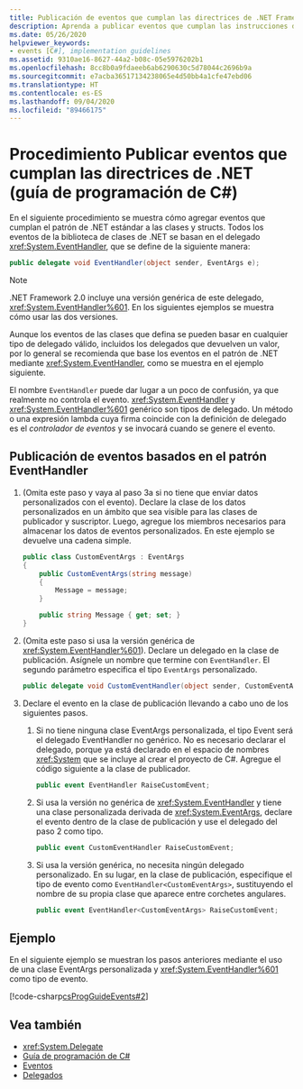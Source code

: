 ```yaml
---
title: Publicación de eventos que cumplan las directrices de .NET Framework (guía de programación de C#)
description: Aprenda a publicar eventos que cumplan las instrucciones de .NET. Todos los eventos de la biblioteca de clases de .NET se basan en el delegado EventHandler.
ms.date: 05/26/2020
helpviewer_keywords:
- events [C#], implementation guidelines
ms.assetid: 9310ae16-8627-44a2-b08c-05e5976202b1
ms.openlocfilehash: 8cc8b0a9fdaeeb6ab6290630c5d78044c2696b9a
ms.sourcegitcommit: e7acba36517134238065e4d50bb4a1cfe47ebd06
ms.translationtype: HT
ms.contentlocale: es-ES
ms.lasthandoff: 09/04/2020
ms.locfileid: "89466175"
---
```

# <a name="how-to-publish-events-that-conform-to-net-guidelines-c-programming-guide"></a>Procedimiento Publicar eventos que cumplan las directrices de .NET (guía de programación de C#)

En el siguiente procedimiento se muestra cómo agregar eventos que cumplan el patrón de .NET estándar a las clases y structs. Todos los eventos de la biblioteca de clases de .NET se basan en el delegado <xref:System.EventHandler>, que se define de la siguiente manera:

```csharp
public delegate void EventHandler(object sender, EventArgs e);
```

> [!NOTE]
> .NET Framework 2.0 incluye una versión genérica de este delegado, <xref:System.EventHandler%601>. En los siguientes ejemplos se muestra cómo usar las dos versiones.

Aunque los eventos de las clases que defina se pueden basar en cualquier tipo de delegado válido, incluidos los delegados que devuelven un valor, por lo general se recomienda que base los eventos en el patrón de .NET mediante <xref:System.EventHandler>, como se muestra en el ejemplo siguiente.

El nombre `EventHandler` puede dar lugar a un poco de confusión, ya que realmente no controla el evento. <xref:System.EventHandler> y <xref:System.EventHandler%601> genérico son tipos de delegado. Un método o una expresión lambda cuya firma coincide con la definición de delegado es el *controlador de eventos* y se invocará cuando se genere el evento.

## <a name="publish-events-based-on-the-eventhandler-pattern"></a>Publicación de eventos basados en el patrón EventHandler

1. (Omita este paso y vaya al paso 3a si no tiene que enviar datos personalizados con el evento). Declare la clase de los datos personalizados en un ámbito que sea visible para las clases de publicador y suscriptor. Luego, agregue los miembros necesarios para almacenar los datos de eventos personalizados. En este ejemplo se devuelve una cadena simple.

    ```csharp
    public class CustomEventArgs : EventArgs
    {
        public CustomEventArgs(string message)
        {
            Message = message;
        }

        public string Message { get; set; }
    }
    ```

2. (Omita este paso si usa la versión genérica de <xref:System.EventHandler%601>). Declare un delegado en la clase de publicación. Asígnele un nombre que termine con `EventHandler`. El segundo parámetro especifica el tipo `EventArgs` personalizado.

    ```csharp
    public delegate void CustomEventHandler(object sender, CustomEventArgs args);
    ```

3. Declare el evento en la clase de publicación llevando a cabo uno de los siguientes pasos.

    1. Si no tiene ninguna clase EventArgs personalizada, el tipo Event será el delegado EventHandler no genérico. No es necesario declarar el delegado, porque ya está declarado en el espacio de nombres <xref:System> que se incluye al crear el proyecto de C#. Agregue el código siguiente a la clase de publicador.

        ```csharp
        public event EventHandler RaiseCustomEvent;
        ```

    2. Si usa la versión no genérica de <xref:System.EventHandler> y tiene una clase personalizada derivada de <xref:System.EventArgs>, declare el evento dentro de la clase de publicación y use el delegado del paso 2 como tipo.

        ```csharp
        public event CustomEventHandler RaiseCustomEvent;
        ```

    3. Si usa la versión genérica, no necesita ningún delegado personalizado. En su lugar, en la clase de publicación, especifique el tipo de evento como `EventHandler<CustomEventArgs>`, sustituyendo el nombre de su propia clase que aparece entre corchetes angulares.

        ```csharp
        public event EventHandler<CustomEventArgs> RaiseCustomEvent;
        ```

## <a name="example"></a>Ejemplo

En el siguiente ejemplo se muestran los pasos anteriores mediante el uso de una clase EventArgs personalizada y <xref:System.EventHandler%601> como tipo de evento.

[!code-csharp[csProgGuideEvents#2](~/samples/snippets/csharp/VS_Snippets_VBCSharp/csProgGuideEvents/CS/Events.cs#2)]

## <a name="see-also"></a>Vea también

- <xref:System.Delegate>
- [Guía de programación de C#](../index.md)
- [Eventos](index.md)
- [Delegados](../delegates/index.md)
